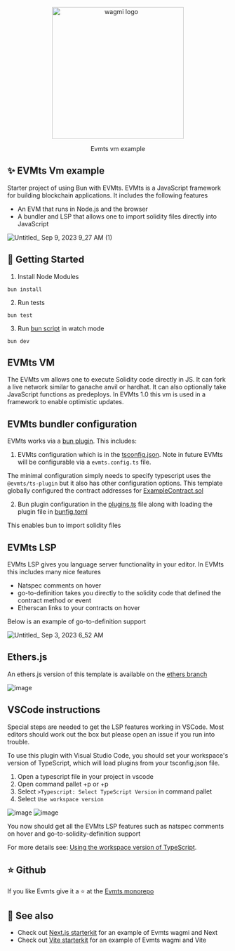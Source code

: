 <p align="center">
  <a href="https://evmts.dev/">
    <picture>
      <source media="(prefers-color-scheme: dark)" srcset="https://user-images.githubusercontent.com/35039927/218812217-92f0f784-cb85-43b9-9ca6-e2b9effd9eb2.png">
      <img alt="wagmi logo" src="https://user-images.githubusercontent.com/35039927/218812217-92f0f784-cb85-43b9-9ca6-e2b9effd9eb2.png" width="auto" height="300">
    </picture>
  </a>
</p>

<p align="center">
  Evmts vm example
<p>

## ✨ EVMts Vm example

Starter project of using Bun with EVMts. EVMts is a JavaScript framework for building blockchain applications. It includes the following features

- An EVM that runs in Node.js and the browser
- A bundler and LSP that allows one to import solidity files directly into JavaScript

![Untitled_ Sep 9, 2023 9_27 AM (1)](https://github.com/evmts/bun-starterkit/assets/35039927/53685b10-2dc6-4115-9c37-b8340dc02536)

## 🤝 Getting Started

1. Install Node Modules

```
bun install
```

2. Run tests

```
bun test
```

3. Run [bun script](./readContract.ts) in watch mode

```
bun dev
```

## EVMts VM

The EVMts vm allows one to execute Solidity code directly in JS. It can fork a live network similar to ganache anvil or hardhat. It can also optionally take JavaScript functions as predeploys. In EVMts 1.0 this vm is used in a framework to enable optimistic updates.

## EVMts bundler configuration

EVMts works via a [bun plugin](https://bun.sh/docs/bundler/plugins). This includes:

1. EVMts configuration which is in the [tsconfig.json](./tsconfig.json). Note in future EVMts will be configurable via a `evmts.config.ts` file.

The minimal configuration simply needs to specify typescript uses the `@evmts/ts-plugin` but it also has other configuration options. This template globally configured the contract addresses for [ExampleContract.sol](./ExampleContract.sol)

2. Bun plugin configuration in the [plugins.ts](./plugins.ts) file along with loading the plugin file in [bunfig.toml](./bunfig.toml)

This enables bun to import solidity files

## EVMts LSP

EVMts LSP gives you language server functionality in your editor. In EVMts this includes many nice features

- Natspec comments on hover
- go-to-definition takes you directly to the solidity code that defined the contract method or event
- Etherscan links to your contracts on hover

Below is an example of go-to-definition support

![Untitled\_ Sep 3, 2023 6_52 AM](https://github.com/evmts/evmts-monorepo/assets/35039927/ac46caf3-32cc-4ec5-8b3b-5e1df3f7819a)

## Ethers.js

An ethers.js version of this template is available on the [ethers branch](https://github.com/evmts/bun-starterkit/tree/ethers)

![image](https://github.com/evmts/bun-starterkit/assets/35039927/36d28504-0523-4d23-ad40-04fa8915f325)

## VSCode instructions

Special steps are needed to get the LSP features working in VSCode. Most editors should work out the box but please open an issue if you run into trouble.

To use this plugin with Visual Studio Code, you should set your workspace's version of TypeScript, which will load plugins from your tsconfig.json file.

1. Open a typescript file in your project in vscode
2. Open command pallet <cmd>+p or <ctrl>+p
4. Select `>Typescript: Select TypeScript Version` in command pallet
5. Select `Use workspace version`

![image](https://github.com/evmts/bun-starterkit/assets/35039927/8d358843-8eed-415d-bc3c-04522a463d15)
![image](https://github.com/evmts/bun-starterkit/assets/35039927/0111bd24-689f-4f57-a495-ed7dc17f63ae)

You now should get all the EVMts LSP features such as natspec comments on hover and go-to-solidity-definition support

For more details see: [Using the workspace version of TypeScript](https://code.visualstudio.com/docs/typescript/typescript-compiling#_using-the-workspace-version-of-typescript).

## ⭐ Github

If you like Evmts give it a ⭐ at the [Evmts monorepo](https://github.com/evmts/evmts-monorepo)

## 🔗 See also

- Check out [Next.js starterkit](https://github.com/orgs/evmts/repositories) for an example of Evmts wagmi and Next
- Check out [Vite starterkit](https://github.com/evmts/evmts-monorepo/tree/main/examples/vite) for an example of Evmts wagmi and Vite

